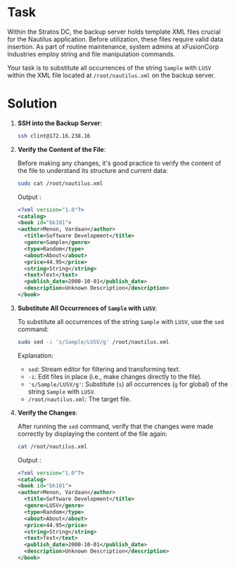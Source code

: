 # Task

Within the Stratos DC, the backup server holds template XML files crucial for the Nautilus application. Before utilization, these files require valid data insertion. As part of routine maintenance, system admins at xFusionCorp Industries employ string and file manipulation commands.

Your task is to substitute all occurrences of the string `Sample` with `LUSV` within the XML file located at `/root/nautilus.xml` on the backup server.

# Solution

1. **SSH into the Backup Server**:

    ```bash
    ssh clint@172.16.238.16
    ```

2. **Verify the Content of the File**:

    Before making any changes, it's good practice to verify the content of the file to understand its structure and current data:

    ```bash
    sudo cat /root/nautilus.xml
    ```

    Output :

    ```xml
    <?xml version="1.0"?>
    <catalog>
   <book id="bk101">
    <author>Menon, Vardaan</author>
      <title>Software Development</title>
      <genre>Sample</genre>
      <type>Random</type>
      <about>About</about>
      <price>44.95</price>
      <string>String</string>
      <text>Text</text>
      <publish_date>2000-10-01</publish_date>
      <description>Unknown Description</description>
   </book>

    ```

3. **Substitute All Occurrences of `Sample` with `LUSV`**:

    To substitute all occurrences of the string `Sample` with `LUSV`, use the `sed` command:

    ```bash
    sudo sed -i 's/Sample/LUSV/g' /root/nautilus.xml
    ```

    Explanation:
    - `sed`: Stream editor for filtering and transforming text.
    - `-i`: Edit files in place (i.e., make changes directly to the file).
    - `'s/Sample/LUSV/g'`: Substitute (`s`) all occurrences (`g` for global) of the string `Sample` with `LUSV`.
    - `/root/nautilus.xml`: The target file.

4. **Verify the Changes**:

    After running the `sed` command, verify that the changes were made correctly by displaying the content of the file again:

    ```bash
    cat /root/nautilus.xml
    ```

    Output :

    ```xml
    <?xml version="1.0"?>
    <catalog>
   <book id="bk101">
    <author>Menon, Vardaan</author>
      <title>Software Development</title>
      <genre>LUSV</genre>
      <type>Random</type>
      <about>About</about>
      <price>44.95</price>
      <string>String</string>
      <text>Text</text>
      <publish_date>2000-10-01</publish_date>
      <description>Unknown Description</description>
   </book>
    ```
